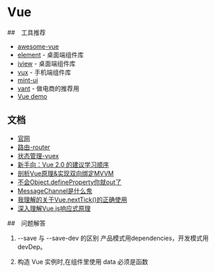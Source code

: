 # Vue

##　工具推荐

* [awesome-vue](https://github.com/vuejs/awesome-vue)
* [element](https://github.com/ElemeFE/element) - 桌面端组件库
* [iview](https://github.com/iview/iview) - 桌面端组件库
* [vux](https://github.com/airyland/vux) - 手机端组件库
* [mint-ui](https://github.com/ElemeFE/mint-ui)
* [vant](https://github.com/youzan/vant) - 做电商的推荐用
* [Vue demo](https://github.com/bailicangdu/vue2-elm)

## 文档

* [官网](https://cn.vuejs.org/v2/guide/index.html)
* [路由-router](https://router.vuejs.org/zh-cn/)
* [状态管理-vuex](https://vuex.vuejs.org/zh-cn/intro.html)
* [新手向：Vue 2.0 的建议学习顺序](https://zhuanlan.zhihu.com/p/23134551)
* [剖析Vue原理&实现双向绑定MVVM](https://segmentfault.com/a/1190000006599500)
* [不会Object.defineProperty你就out了](http://imweb.io/topic/56d40adc0848801a4ba198ce)
* [MessageChannel是什么鬼](https://github.com/jabez128/jabez128.github.io/issues/11)
* [我理解的关于Vue.nextTick()的正确使用](https://segmentfault.com/a/1190000008570874)
* [深入理解Vue.js响应式原理](https://juejin.im/post/59a7b01f6fb9a0249975d39f)


##　问题解答
1. --save 与 --save-dev 的区别
产品模式用dependencies，开发模式用devDep。

2. 构造 Vue 实例时,在组件里使用 data 必须是函数
